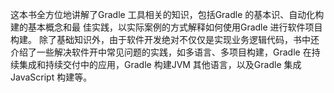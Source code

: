 这本书全方位地讲解了Gradle 工具相关的知识，包括Gradle 的基本识、自动化构建的基本概念和最 佳实践，以实际案例的方式解释如何使用Gradle 进行软件项目构建。
 除了基础知识外，由于软件开发绝对不仅仅是实现业务逻辑代码，书中还介绍了一些解决软件开中常见问题的实践，如多语言、多项目构建，Gradle 在持续集成和持续交付中的应用，Gradle 构建JVM 其他语言，以及Gradle 集成JavaScript 构建等。